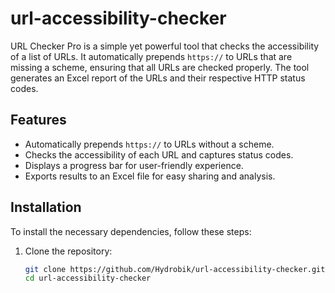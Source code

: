 # url-accessibility-checker

URL Checker Pro is a simple yet powerful tool that checks the accessibility of a list of URLs. It automatically prepends `https://` to URLs that are missing a scheme, ensuring that all URLs are checked properly. The tool generates an Excel report of the URLs and their respective HTTP status codes.

## Features

- Automatically prepends `https://` to URLs without a scheme.
- Checks the accessibility of each URL and captures status codes.
- Displays a progress bar for user-friendly experience.
- Exports results to an Excel file for easy sharing and analysis.

## Installation

To install the necessary dependencies, follow these steps:

1. Clone the repository:

   ```bash
   git clone https://github.com/Hydrobik/url-accessibility-checker.git
   cd url-accessibility-checker
